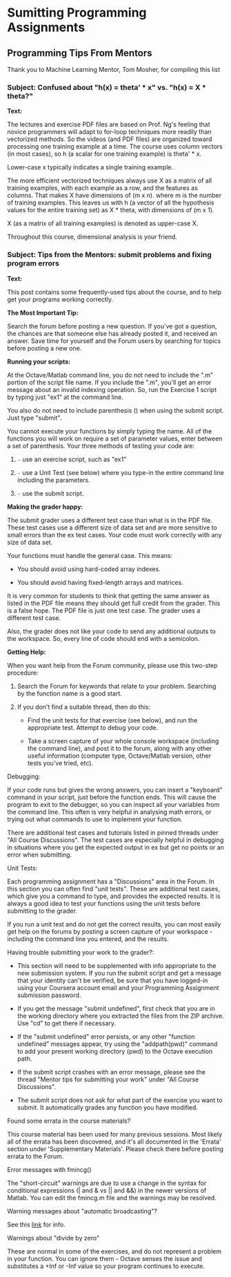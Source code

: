 Sumitting Programming Assignments
====================================

## Programming Tips From Mentors

Thank you to Machine Learning Mentor, Tom Mosher, for compiling this list

### Subject: Confused about "h(x) = theta' * x" vs. "h(x) = X * theta?"

**Text:**

The lectures and exercise PDF files are based on Prof. Ng's feeling that 
novice programmers will adapt to for-loop techniques more readily than 
vectorized methods. So the videos (and PDF files) are organized toward 
processing one training example at a time. The course uses column vectors 
(in most cases), so h (a scalar for one training example) is theta' * x.

Lower-case x typically indicates a single training example.

The more efficient vectorized techniques always use X as a matrix of all 
training examples, with each example as a row, and the features as columns. 
That makes X have dimensions of (m x n). where m is the number of training 
examples. This leaves us with h (a vector of all the hypothesis values for the 
entire training set) as X * theta, with dimensions of (m x 1).

X (as a matrix of all training examples) is denoted as upper-case X.

Throughout this course, dimensional analysis is your friend.

### Subject: Tips from the Mentors: submit problems and fixing program errors

**Text:**

This post contains some frequently-used tips about the course, and to help get 
your programs working correctly.

**The Most Important Tip:**

Search the forum before posting a new question. If you've got a question, 
the chances are that someone else has already posted it, and received an answer. 
Save time for yourself and the Forum users by searching for topics before 
posting a new one.

**Running your scripts:**

At the Octave/Matlab command line, you do not need to include the ".m" portion 
of the script file name. If you include the ".m", you'll get an error message 
about an invalid indexing operation. So, run the Exercise 1 script by typing 
just "ex1" at the command line.

You also do not need to include parenthesis () when using the submit script. 
Just type "submit".

You cannot execute your functions by simply typing the name. All of the 
functions you will work on require a set of parameter values, 
enter between a set of parenthesis. Your three methods of testing your code are:

  1. `-` use an exercise script, such as "ex1"

  1. `-` use a Unit Test (see below) where you type-in the entire command line 
  including the parameters.

  1. `-` use the submit script.
  
**Making the grader happy:**

The submit grader uses a different test case than what is in the PDF file. 
These test cases use a different size of data set and are more sensitive to 
small errors than the ex test cases. Your code must work correctly with any 
size of data set. 

Your functions must handle the general case. This means:

  - You should avoid using hard-coded array indexes.

  - You should avoid having fixed-length arrays and matrices. 
  
It is very common for students to think that getting the same answer as 
listed in the PDF file means they should get full credit from the grader. 
This is a false hope. The PDF file is just one test case. The grader uses a 
different test case.

Also, the grader does not like your code to send any additional outputs to 
the workspace. So, every line of code should end with a semicolon.  

**Getting Help:**

When you want help from the Forum community, please use this two-step procedure:

  1. Search the Forum for keywords that relate to your problem. Searching 
  by the function name is a good start.

  1. If you don't find a suitable thread, then do this:
     - Find the unit tests for that exercise (see below), and run the 
     appropriate test. Attempt to debug your code.
     
     - Take a screen capture of your whole console workspace 
     (including the command line), and post it to the forum, along with any 
     other useful information (computer type, Octave/Matlab version, other 
     tests you've tried, etc).
     
Debugging:

If your code runs but gives the wrong answers, you can insert a "keyboard" 
command in your script, just before the function ends. This will cause the 
program to exit to the debugger, so you can inspect all your variables from 
the command line. This often is very helpful in analysing math errors, or 
trying out what commands to use to implement your function.

There are additional test cases and tutorials listed in pinned threads under 
"All Course Discussions". The test cases are especially helpful in debugging in 
situations where you get the expected output in ex but get no points or an error 
when submitting.     

Unit Tests:

Each programming assignment has a "Discussions" area in the Forum. In this 
section you can often find "unit tests". These are additional test cases, 
which give you a command to type, and provides the expected results. It is 
always a good idea to test your functions using the unit tests before 
submitting to the grader.

If you run a unit test and do not get the correct results, you can most easily 
get help on the forums by posting a screen capture of your workspace - 
including the command line you entered, and the results.

Having trouble submitting your work to the grader?:

  - This section will need to be supplemented with info appropriate to the new 
  submission system. If you run the submit script and get a message that your 
  identity can't be verified, be sure that you have logged-in using your 
  Coursera account email and your Programming Assignment submission password.
  
  - If you get the message "submit undefined", first check that you are 
  in the working directory where you extracted the files from the ZIP archive. 
  Use "cd" to get there if necessary.
  
  - If the "submit undefined" error persists, or any other "function undefined" 
  messages appear, try using the "addpath(pwd)" command to add your present 
  working directory (pwd) to the Octave execution path.
  
  - If the submit script crashes with an error message, please see the thread 
  "Mentor tips for submitting your work" under "All Course Discussions".
  
  - The submit script does not ask for what part of the exercise you want to 
  submit. It automatically grades any function you have modified.
  
Found some errata in the course materials?

This course material has been used for many previous sessions. Most likely 
all of the errata has been discovered, and it's all documented in the 'Errata' 
section under 'Supplementary Materials'. Please check there before posting 
errata to the Forum.

Error messages with fmincg()

The "short-circuit" warnings are due to use a change in the syntax for 
conditional expressions (| and & vs || and &&) in the newer versions of Matlab. 
You can edit the fmincg.m file and the warnings may be resolved.

Warning messages about "automatic broadcasting"?

See this [link](https://octave.org/doc/interpreter/Broadcasting.html) for info.

Warnings about "divide by zero"

These are normal in some of the exercises, and do not represent a problem in 
your function. You can ignore them - Octave senses the issue and substitutes 
a +Inf or -Inf value so your program continues to execute.

  